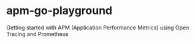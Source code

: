 # apm-go-playground

Getting started with APM (Application Performance Metrics) using Open Tracing and Prometheus
